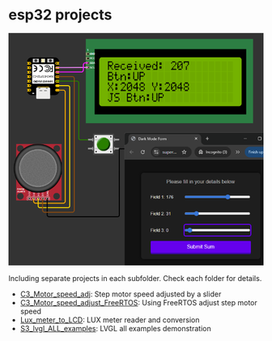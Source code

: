 # esp32 projects

![screenshot](c3_http_server/Screenshot.png)

Including separate projects in each subfolder. 
Check each folder for details.

* [C3_Motor_speed_adj](C3_Motor_speed_adj): Step motor speed adjusted by a slider
* [C3_Motor_speed_adjust_FreeRTOS](C3_Motor_speed_adjust_FreeRTOS): Using FreeRTOS adjust step motor speed
* [Lux_meter_to_LCD](Lux_meter_to_LCD): LUX meter reader and conversion
* [S3_lvgl_ALL_examples](S3_lvgl_ALL_examples): LVGL all examples demonstration